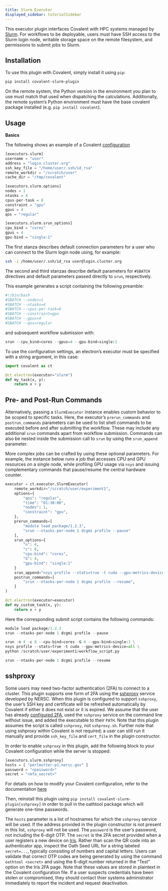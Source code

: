 ```yaml
---
title: Slurm Executor
displayed_sidebar: tutorialSidebar
---
```


This executor plugin interfaces Covalent with HPC systems managed by [Slurm](https://slurm.schedmd.com/documentation.html). For workflows to be deployable, users must have SSH access to the Slurm login node, writable storage space on the remote filesystem, and permissions to submit jobs to Slurm.


## Installation 

To use this plugin with Covalent, simply install it using `pip`:

```bash
pip install covalent-slurm-plugin
```

On the remote system, the Python version in the environment you plan to use must match that used when dispatching the calculations. Additionally, the remote system’s Python environment must have the base covalent package installed (e.g. `pip install covalent`).


## Usage

**Basics**

The following shows an example of a Covalent [configuration](/docs/user-documentation/api-reference/executors/customizing-the-config)


```py
[executors.slurm]
username = "user"
address = "login.cluster.org"
ssh_key_file = "/home/user/.ssh/id_rsa"
remote_workdir = "/scratch/user"
cache_dir = "/tmp/covalent"

[executors.slurm.options]
nodes = 1
ntasks = 4
cpus-per-task = 8
constraint = "gpu"
gpus = 4
qos = "regular"

[executors.slurm.srun_options]
cpu_bind = "cores"
gpus = 4
gpu-bind = "single:1"
```

The first stanza describes default connection parameters for a user who can connect to the Slurm login node using, for example:

```bash
ssh -i /home/user/.ssh/id_rsa user@login.cluster.org
```

The second and third stanzas describe default parameters for `#SBATCH` directives and default parameters passed directly to `srun`, respectively.

This example generates a script containing the following preamble:

```py
#!/bin/bash
#SBATCH --nodes=1
#SBATCH --ntasks=4
#SBATCH --cpus-per-task=8
#SBATCH --constraint=gpu
#SBATCH --gpus=4
#SBATCH --qos=regular
```

and subsequent workflow submission with:

```py
srun --cpu_bind=cores --gpus=4 --gpu-bind=single:1
```

To use the configuration settings, an electron’s executor must be specified with a string argument, in this case:

```py
import covalent as ct

@ct.electron(executor="slurm")
def my_task(x, y):
    return x + y
```

## Pre- and Post-Run Commands

Alternatively, passing a `SlurmExecutor` instance enables custom behavior to be scoped to specific tasks. Here, the executor’s `prerun_commands` and `postrun_commands` parameters can be used to list shell commands to be executed before and after submitting the workflow. These may include any additional `srun` commands apart from workflow submission. Commands can also be nested inside the submission call to `srun` by using the `srun_append` parameter.

More complex jobs can be crafted by using these optional parameters. For example, the instance below runs a job that accesses CPU and GPU resources on a single node, while profiling GPU usage via `nsys` and issuing complementary commands that pause/resume the central hardware counter.

```py
executor = ct.executor.SlurmExecutor(
    remote_workdir="/scratch/user/experiment1",
    options={
        "qos": "regular",
        "time": "01:30:00",
        "nodes": 1,
        "constraint": "gpu",
    },
    prerun_commands=[
        "module load package/1.2.3",
        "srun --ntasks-per-node 1 dcgmi profile --pause"
    ],
    srun_options={
        "n": 4,
        "c": 8,
        "cpu-bind": "cores",
        "G": 4,
        "gpu-bind": "single:1"
    }
    srun_append="nsys profile --stats=true -t cuda --gpu-metrics-device=all",
    postrun_commands=[
        "srun --ntasks-per-node 1 dcgmi profile --resume",
    ]
)

@ct.electron(executor=executor)
def my_custom_task(x, y):
    return x + y
```

Here the corresponding submit script contains the following commands:

```py
module load package/1.2.3
srun --ntasks-per-node 1 dcgmi profile --pause

srun -n 4 -c 8 --cpu-bind=cores -G 4 --gpu-bind=single:1 \
nsys profile --stats=true -t cuda --gpu-metrics-device=all \
python /scratch/user/experiment1/workflow_script.py

srun --ntasks-per-node 1 dcgmi profile --resume
```


## sshproxy

Some users may need two-factor authentication (2FA) to connect to a cluster. This plugin supports one form of 2FA using the [sshproxy](https://docs.nersc.gov/connect/mfa/#sshproxy) service developed by NERSC. When this plugin is configured to support `sshproxy`, the user’s SSH key and certificate will be refreshed automatically by Covalent if either it does not exist or it is expired. We assume that the user has already [configured 2FA](https://docs.nersc.gov/connect/mfa/#creating-and-installing-a-token), used the `sshproxy` service on the command line without issue, and added the executable to their `PATH`. Note that this plugin assumes the script is called `sshproxy`, not `sshproxy.sh`. Further note that using sshproxy within Covalent is not required; a user can still run it manually and provide `ssh_key_file` and `cert_file` in the plugin constructor.

In order to enable `sshproxy` in this plugin, add the following block to your Covalent configuration while the server is stopped:

```py
[executors.slurm.sshproxy]
hosts = [ "perlmutter-p1.nersc.gov" ]
password = "<password>"
secret = "<mfa_secret>"
```

For details on how to modify your Covalent configuration, refer to the documentation [here](/docs/user-documentation/api-reference/executors/customizing-the-config)


Then, reinstall this plugin using `pip install covalent-slurm-plugin[sshproxy]` in order to pull in the oathtool package which will generate one-time passwords.


The `hosts` parameter is a list of hostnames for which the `sshproxy` service will be used. If the address provided in the plugin constructor is not present in this list, `sshproxy` will not be used. The `password` is the user’s password, not including the 6-digit OTP. The `secret` is the 2FA secret provided when a user registers a new device on [Iris](https://iris.nersc.gov/). Rather than scan the QR code into an authenticator app, inspect the Oath Seed URL for a string labeled `secret=...`, typically consisting of numbers and capital letters. Users can validate that correct OTP codes are being generated by using the command `oathtool <secret>` and using the 6-digit number returned in the “Test” option on the Iris 2FA page. Note that these values are stored in plaintext in the Covalent configuration file. If a user suspects credentials have been stolen or compromised, they should contact thier systems administrator immediately to report the incident and request deactivation.